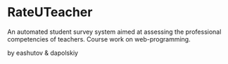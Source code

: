 # RateUTeacher

An automated student survey system aimed at assessing the professional competencies of teachers.
Course work on web-programming.

by eashutov & dapolskiy
